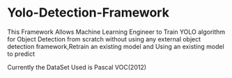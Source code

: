 # Yolo-Detection-Framework
This Framework Allows Machine Learning Engineer to Train YOLO algorithm for Object Detection from scratch without using any external object detection framework,Retrain an existing model and Using an existing model to predict

Currently the DataSet Used is Pascal VOC(2012)

